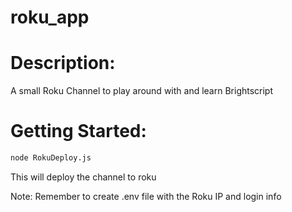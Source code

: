 # roku_app

# Description:

A small Roku Channel to play around with and learn Brightscript

# Getting Started:

```bash
node RokuDeploy.js
```

This will deploy the channel to roku

Note: Remember to create .env file with the Roku IP and login info
